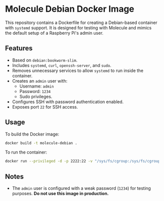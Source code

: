 # Molecule Debian Docker Image

This repository contains a Dockerfile for creating a Debian-based container with `systemd` support. It is designed for testing with Molecule and mimics the default setup of a Raspberry Pi's admin user.

## Features

- Based on `debian:bookworm-slim`.
- Includes `systemd`, `curl`, `openssh-server`, and `sudo`.
- Removes unnecessary services to allow `systemd` to run inside the container.
- Creates an `admin` user with:
  - Username: `admin`
  - Password: `1234`
  - Sudo privileges.
- Configures SSH with password authentication enabled.
- Exposes port `22` for SSH access.

## Usage

To build the Docker image:

```sh
docker build -t molecule-debian .
```

To run the container:

```sh
docker run --privileged -d -p 2222:22 -v "/sys/fs/cgroup:/sys/fs/cgroup:ro" molecule-debian
```

## Notes

- The `admin` user is configured with a weak password (`1234`) for testing purposes. **Do not use this image in production.**